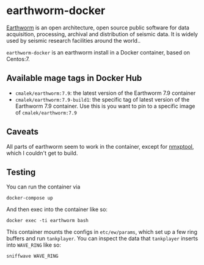 # earthworm-docker

[Earthworm](http://www.earthwormcentral.org/) is an open
architecture, open source public software for data acquisition, processing,
archival and distribution of seismic data.  It is widely used by seismic
research facilities around the world..

`earthworm-docker` is an earthworm install in a Docker container, based
on Centos:7.

## Available mage tags in Docker Hub

 * `cmalek/earthworm:7.9`: the latest version of the Earthworm 7.9 container
 * `cmalek/earthworm:7.9-build1`: the specific tag of latest version of the
   Earthworm 7.9 container.  Use this is you want to pin to a specific image of
   `cmalek/earthworm:7.9`

## Caveats

All parts of earthworm seem to work in the container, except for
[nmxptool](http://mednet.rm.ingv.it/nmxptool.php), which I couldn't get to
build.

## Testing

You can run the container via

```
docker-compose up
```

And then exec into the container like so:

```
docker exec -ti earthworm bash
```

This container mounts the configs in `etc/ew/params`, which set up a few
ring buffers and run `tankplayer`.  You can inspect the data that `tankplayer`
inserts into `WAVE_RING` like so:

```
sniffwave WAVE_RING
```
